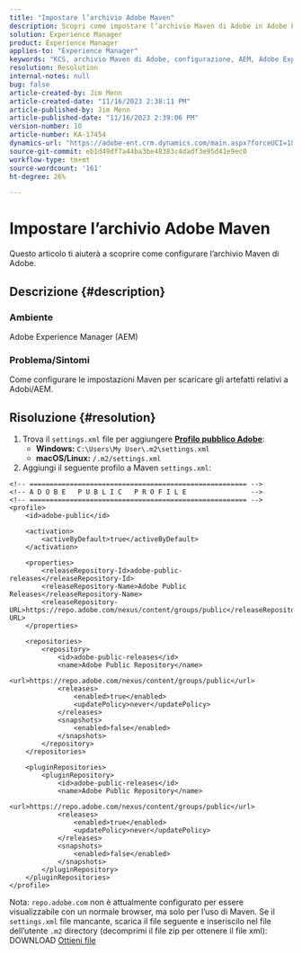 ```yaml
---
title: "Impostare l’archivio Adobe Maven"
description: Scopri come impostare l’archivio Maven di Adobe in Adobe Experience Manager.
solution: Experience Manager
product: Experience Manager
applies-to: "Experience Manager"
keywords: "KCS, archivio Maven di Adobe, configurazione, AEM, Adobe Experience Manager, archivio, Procedura"
resolution: Resolution
internal-notes: null
bug: false
article-created-by: Jim Menn
article-created-date: "11/16/2023 2:38:11 PM"
article-published-by: Jim Menn
article-published-date: "11/16/2023 2:39:06 PM"
version-number: 10
article-number: KA-17454
dynamics-url: "https://adobe-ent.crm.dynamics.com/main.aspx?forceUCI=1&pagetype=entityrecord&etn=knowledgearticle&id=deda13c2-8d84-ee11-8179-6045bd006268"
source-git-commit: eb1d49df7a44ba3be48383c4dadf3e95d41e9ec0
workflow-type: tm+mt
source-wordcount: '161'
ht-degree: 26%

---
```


# Impostare l’archivio Adobe Maven


Questo articolo ti aiuterà a scoprire come configurare l’archivio Maven di Adobe.

## Descrizione {#description}


### <b>Ambiente</b>

Adobe Experience Manager (AEM)



### <b>Problema/Sintomi</b>

Come configurare le impostazioni Maven per scaricare gli artefatti relativi a Adobi/AEM.


## Risoluzione {#resolution}


1. Trova il `settings.xml` file per aggiungere <b>[Profilo pubblico Adobe](https://repo.adobe.com/index.html)</b>:
   - <b>Windows:</b> `C:\Users\My User\.m2\settings.xml`
   - <b> macOS/Linux:</b> `/.m2/settings.xml`
2. Aggiungi il seguente profilo a Maven `settings.xml`:



```
<!-- ====================================================== -->
<!-- A D O B E   P U B L I C   P R O F I L E                -->
<!-- ====================================================== -->
<profile>
    <id>adobe-public</id>

    <activation>
        <activeByDefault>true</activeByDefault>
    </activation>

    <properties>
        <releaseRepository-Id>adobe-public-releases</releaseRepository-Id>
        <releaseRepository-Name>Adobe Public Releases</releaseRepository-Name>
        <releaseRepository-URL>https://repo.adobe.com/nexus/content/groups/public</releaseRepository-URL>
    </properties>

    <repositories>
        <repository>
            <id>adobe-public-releases</id>
            <name>Adobe Public Repository</name>
            <url>https://repo.adobe.com/nexus/content/groups/public</url>
            <releases>
                <enabled>true</enabled>
                <updatePolicy>never</updatePolicy>
            </releases>
            <snapshots>
                <enabled>false</enabled>
            </snapshots>
        </repository>
    </repositories>

    <pluginRepositories>
        <pluginRepository>
            <id>adobe-public-releases</id>
            <name>Adobe Public Repository</name>
            <url>https://repo.adobe.com/nexus/content/groups/public</url>
            <releases>
                <enabled>true</enabled>
                <updatePolicy>never</updatePolicy>
            </releases>
            <snapshots>
                <enabled>false</enabled>
            </snapshots>
        </pluginRepository>
    </pluginRepositories>
</profile>
```


Nota: `repo.adobe.com` non è attualmente configurato per essere visualizzabile con un normale browser, ma solo per l’uso di Maven. Se il `settings.xml` file mancante, scarica il file seguente e inseriscilo nel file dell’utente `.m2` directory (decomprimi il file zip per ottenere il file xml): DOWNLOAD [Ottieni file](https://helpx.adobe.com/content/dam/help/en/experience-manager/kb/SetUpTheAdobeMavenRepository/jcr_content/main-pars/download_section/download-1/settings_xml.zip)
